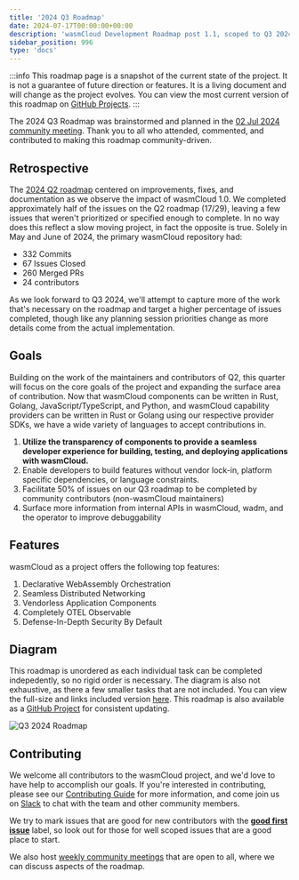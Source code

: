 ```yaml
---
title: '2024 Q3 Roadmap'
date: 2024-07-17T00:00:00+00:00
description: 'wasmCloud Development Roadmap post 1.1, scoped to Q3 2024'
sidebar_position: 996
type: 'docs'
---
```


:::info
This roadmap page is a snapshot of the current state of the project. It is not a guarantee of future direction or features. It is a living document and will change as the project evolves. You can view the most current version of this roadmap on [GitHub Projects](https://github.com/orgs/wasmCloud/projects/7/views/3).
:::

The 2024 Q3 Roadmap was brainstormed and planned in the [02 Jul 2024 community meeting](/community/2024/07/02/community-meeting). Thank you to all who attended, commented, and contributed to making this roadmap community-driven.

## Retrospective

The [2024 Q2 roadmap](/docs/roadmap/2024-q2.md) centered on improvements, fixes, and documentation as we observe the impact of wasmCloud 1.0. We completed approximately half of the issues on the Q2 roadmap (17/29), leaving a few issues that weren't prioritized or specified enough to complete. In no way does this reflect a slow moving project, in fact the opposite is true. Solely in May and June of 2024, the primary wasmCloud repository had:

- 332 Commits
- 67 Issues Closed
- 260 Merged PRs
- 24 contributors

As we look forward to Q3 2024, we'll attempt to capture more of the work that's necessary on the roadmap and target a higher percentage of issues completed, though like any planning session priorities change as more details come from the actual implementation.

## Goals

Building on the work of the maintainers and contributors of Q2, this quarter will focus on the core goals of the project and expanding the surface area of contribution. Now that wasmCloud components can be written in Rust, Golang, JavaScript/TypeScript, and Python, and wasmCloud capability providers can be written in Rust or Golang using our respective provider SDKs, we have a wide variety of languages to accept contributions in.

1. **Utilize the transparency of components to provide a seamless developer experience for building, testing, and deploying applications with wasmCloud.**
1. Enable developers to build features without vendor lock-in, platform specific dependencies, or language constraints.
1. Facilitate 50% of issues on our Q3 roadmap to be completed by community contributors (non-wasmCloud maintainers)
1. Surface more information from internal APIs in wasmCloud, wadm, and the operator to improve debuggability

## Features

wasmCloud as a project offers the following top features:

1. Declarative WebAssembly Orchestration
1. Seamless Distributed Networking
1. Vendorless Application Components
1. Completely OTEL Observable
1. Defense-In-Depth Security By Default

## Diagram

This roadmap is unordered as each individual task can be completed indepedently, so no rigid order is necessary. The diagram is also not exhaustive, as there a few smaller tasks that are not included. You can view the full-size and links included version [here](https://excalidraw.com/#json=tAg5TkgH6bvrrq76YGEDb,MERSFwVkfKrrnEk6IXRh4g). This roadmap is also available as a [GitHub Project](https://github.com/orgs/wasmCloud/projects/7/views/11) for consistent updating.

![Q3 2024 Roadmap](/docs/images/2024q3roadmap.png)

## Contributing

We welcome all contributors to the wasmCloud project, and we'd love to have help to accomplish our goals. If you're interested in contributing, please see our [Contributing Guide](https://github.com/wasmCloud/wasmCloud/blob/main/CONTRIBUTING.md) for more information, and come join us on [Slack](https://slack.wasmcloud.com) to chat with the team and other community members.

We try to mark issues that are good for new contributors with the [**good first issue**](https://github.com/wasmCloud/wasmCloud/contribute) label, so look out for those for well scoped issues that are a good place to start.

We also host [weekly community meetings](https://calendar.google.com/calendar/u/0/embed?src=c_6cm5hud8evuns4pe5ggu3h9qrs@group.calendar.google.com) that are open to all, where we can discuss aspects of the roadmap.
